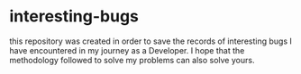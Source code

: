 # interesting-bugs
this repository was created in order to save the records of interesting bugs I have encountered in my journey as a Developer. I hope that the methodology followed to solve my problems can also solve yours.
